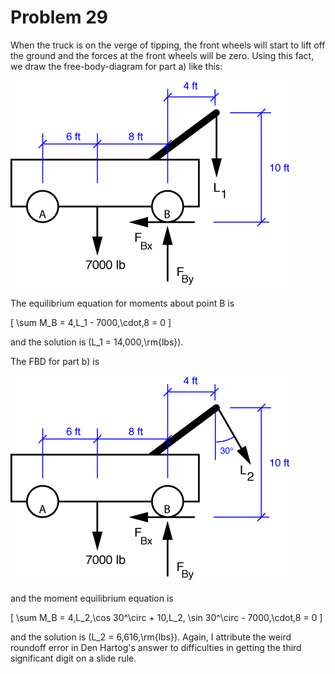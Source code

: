 # Problem 29 #

When the truck is on the verge of tipping, the front wheels will start to lift off the ground and the forces at the front wheels will be zero. Using this fact, we draw the free-body-diagram for part a) like this:

<img src="images/029a.png" />

The equilibrium equation for moments about point B is

\[ \sum M_B = 4\,L_1 - 7000\,\cdot\,8 = 0 \]

and the solution is \(L_1 = 14,000\,\rm{lbs}\).

The FBD for part b) is

<img src="images/029b.png" />

and the moment equilibrium equation is

\[ \sum M_B = 4\,L_2\,\cos 30^\circ + 10\,L_2\, \sin 30^\circ - 7000\,\cdot\,8 = 0 \]

and the solution is \(L_2 = 6,616\,\rm{lbs}\). Again, I attribute the weird roundoff error in Den Hartog's answer to difficulties in getting the third significant digit on a slide rule.



